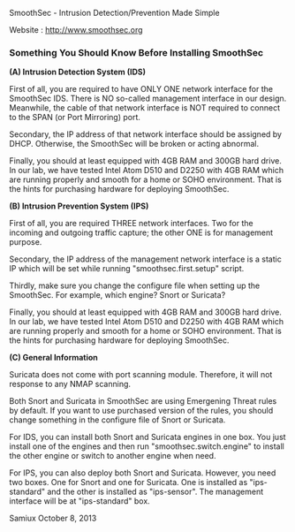 SmoothSec - Intrusion Detection/Prevention Made Simple

Website : http://www.smoothsec.org

<h3>Something You Should Know Before Installing SmoothSec</h3>

<b>(A) Intrusion Detection System (IDS)</b>

First of all, you are required to have ONLY ONE network interface for the 
SmoothSec IDS.  There is NO so-called management interface in our design.  
Meanwhile, the cable of that network interface is NOT required to connect
to the SPAN (or Port Mirroring) port.

Secondary, the IP address of that network interface should be assigned by
DHCP.  Otherwise, the SmoothSec will be broken or acting abnormal.

Finally, you should at least equipped with 4GB RAM and 300GB hard drive.  
In our lab, we have tested Intel Atom D510 and D2250 with 4GB RAM which are 
running properly and smooth for a home or SOHO environment.  That is the hints
for purchasing hardware for deploying SmoothSec.

<b>(B) Intrusion Prevention System (IPS)</b> 

First of all, you are required THREE network interfaces.  Two for the incoming
and outgoing traffic capture; the other ONE is for management purpose.

Secondary, the IP address of the management network interface is a static IP
which will be set while running "smoothsec.first.setup" script.

Thirdly, make sure you change the configure file when setting up the SmoothSec.
For example, which engine?  Snort or Suricata?

Finally, you should at least equipped with 4GB RAM and 300GB hard drive.
In our lab, we have tested Intel Atom D510 and D2250 with 4GB RAM which are
running properly and smooth for a home or SOHO environment.  That is the hints
for purchasing hardware for deploying SmoothSec.

<b>(C) General Information</b>

Suricata does not come with port scanning module.  Therefore, it will not
response to any NMAP scanning.

Both Snort and Suricata in SmoothSec are using Emergening Threat rules by 
default.  If you want to use purchased version of the rules, you should 
change something in the configure file of Snort or Suricata.

For IDS, you can install both Snort and Suricata engines in one box.  You
just install one of the engines and then run "smoothsec.switch.engine" to
install the other engine or switch to another engine when need.

For IPS, you can also deploy both Snort and Suricata.  However, you need two
boxes.  One for Snort and one for Suricata.  One is installed as "ips-standard" 
and the other is installed as "ips-sensor".  The management interface will be 
at "ips-standard" box.

Samiux
October 8, 2013

